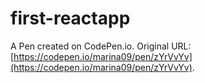 # first-reactapp

A Pen created on CodePen.io. Original URL: [https://codepen.io/marina09/pen/zYrVvYv](https://codepen.io/marina09/pen/zYrVvYv).


